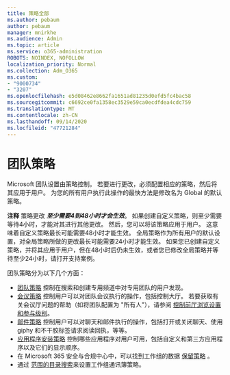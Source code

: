 ```yaml
---
title: 策略全部
ms.author: pebaum
author: pebaum
manager: mnirkhe
ms.audience: Admin
ms.topic: article
ms.service: o365-administration
ROBOTS: NOINDEX, NOFOLLOW
localization_priority: Normal
ms.collection: Adm_O365
ms.custom:
- "9000734"
- "3207"
ms.openlocfilehash: e5d08462e8662fa1651ad81235d0efd5fc4bac58
ms.sourcegitcommit: c6692ce0fa1358ec3529e59ca0ecdfdea4cdc759
ms.translationtype: MT
ms.contentlocale: zh-CN
ms.lasthandoff: 09/14/2020
ms.locfileid: "47721284"
---
```

# <a name="teams-policies"></a>团队策略

Microsoft 团队设置由策略控制。 若要进行更改，必须配置相应的策略，然后将其应用于用户。 为您的所有用户执行此操作的最快方法是修改名为 Global 的默认策略。 

**注释** 策略更改 ***至少需要4到48小时才会生效***。 如果创建自定义策略，则至少需要等待4小时，才能对其进行其他更改。 然后，您可以将该策略应用于用户。 这意味着自定义策略最长可能需要48小时才能生效。 全局策略作为所有用户的默认设置，对全局策略所做的更改最长可能需要24小时才能生效。 如果您已创建自定义策略，并将其应用于用户，但在48小时后仍未生效，或者您已修改全局策略并等待至少24小时，请打开支持案例。

团队策略分为以下几个方面：

- [团队策略](https://docs.microsoft.com/MicrosoftTeams/teams-policies) 控制在搜索和创建专用频道中对专用团队的用户发现。  
- [会议策略](https://docs.microsoft.com/microsoftteams/meeting-policies-in-teams) 控制用户可以对团队会议执行的操作，包括控制大厅。 若要获取有关会议厅问题的帮助（如将团队配置为 "所有人"），请参阅 [控制前厅浏览设置和参与级别](https://docs.microsoft.com/alchemyinsights/bypass-lobby)。
- [邮件策略](https://docs.microsoft.com/microsoftteams/messaging-policies-in-teams) 控制用户可以对聊天和邮件执行的操作，包括打开或关闭聊天、使用 giphy 和不干胶标签请求阅读回执，等等。
- [应用程序安装策略](https://docs.microsoft.com/MicrosoftTeams/teams-app-setup-policies) 控制哪些应用程序对用户可用，包括自定义和第三方应用程序以及它们的显示顺序。  
- 在 Microsoft 365 安全与合规中心中，可以找到工作组的数据 [保留策略](https://docs.microsoft.com/microsoftteams/retention-policies) 。
- 通过 [范围的目录搜索](https://docs.microsoft.com/MicrosoftTeams/teams-scoped-directory-search)来设置工作组通讯簿策略。